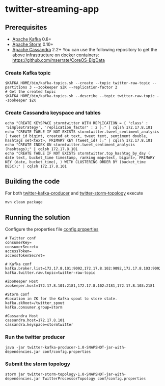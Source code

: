 twitter-streaming-app
=====================

## Prerequisites
* [Apache Kafka](http://kafka.apache.org/) 0.8+
* [Apache Storm](http://storm.apache.org/) 0.10+
* [Apache Cassandra](http://cassandra.apache.org/) 2.2+
You can use the following repository to get the above infrastructure on docker containers: https://github.com/mserrate/CoreOS-BigData

### Create Kafka topic
```
$KAFKA_HOME/bin/kafka-topics.sh --create --topic twitter-raw-topic --partitions 3 --zookeeper $ZK --replication-factor 2
# Get the created topic
$KAFKA_HOME/bin/kafka-topics.sh --describe --topic twitter-raw-topic --zookeeper $ZK
```

### Create Cassandra keyspace and tables
```
echo "CREATE KEYSPACE stormtwitter WITH REPLICATION = { 'class' : 'SimpleStrategy', 'replication_factor' : 2 };" | cqlsh 172.17.8.101
echo "CREATE TABLE IF NOT EXISTS stormtwitter.tweet_sentiment_analysis ( tweet_id bigint, created_at text, tweet text, sentiment double, hashtags set<text>, PRIMARY KEY (tweet_id) );" | cqlsh 172.17.8.101 
echo "CREATE INDEX ON stormtwitter.tweet_sentiment_analysis (hashtags);" | cqlsh 172.17.8.101
echo "CREATE TABLE IF NOT EXISTS stormtwitter.top_hashtag_by_day ( date text, bucket_time timestamp, ranking map<text, bigint>, PRIMARY KEY (date, bucket_time), ) WITH CLUSTERING ORDER BY (bucket_time DESC);" | cqlsh 172.17.8.101

```

## Building the code
For both [twitter-kafka-producer](twitter-kafka-producer) and [twitter-storm-topology](twitter-storm-topology) execute
```
mvn clean package
```


## Running the solution
Configure the properties file [config.properties](conf/config.properties)
```
# Twitter conf
consumerKey=
consumerSecret=
accessToken=
accessTokenSecret=

# Kafka conf
kafka.broker.list=172.17.8.101:9092,172.17.8.102:9092,172.17.8.103:9092
kafka.twitter.raw.topic=twitter-raw-topic

#ZooKeeper Host
zookeeper.host=172.17.8.101:2181,172.17.8.102:2181,172.17.8.103:2181

#Storm conf
#Location in ZK for the Kafka spout to store state.
kafka.zkRoot=/twitter_spout
kafka.consumer.group=storm

#Cassandra Host
cassandra.host=172.17.8.101
cassandra.keyspace=stormtwitter
```


### Run the twitter producer
```
java -jar twitter-kafka-producer-1.0-SNAPSHOT-jar-with-dependencies.jar conf/config.properties
```

### Submit the storm topology
```
storm jar twitter-storm-topology-1.0-SNAPSHOT-jar-with-dependencies.jar TwitterProcessorTopology conf/config.properties
```